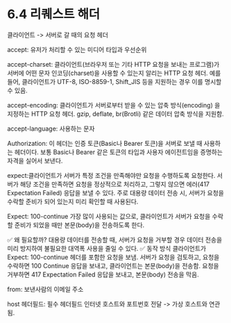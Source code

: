 # 6.4 리퀘스트 해더
클라이언트 -> 서버로 갈 때의 요청 헤더 

accept: 유저가 처리할 수 있는 미디어 타입과 우선순위

accept-charset: 클라이언트(브라우저 또는 기타 HTTP 요청을 보내는 프로그램)가 서버에 어떤 문자 인코딩(charset)을 사용할 수 있는지 알리는 HTTP 요청 헤더.
예를 들어, 클라이언트가 UTF-8, ISO-8859-1, Shift_JIS 등을 지원하는 경우 이를 명시할 수 있음.

accept-encoding: 클라이언트가 서버로부터 받을 수 있는 압축 방식(encoding) 을 지정하는 HTTP 요청 헤더.
gzip, deflate, br(Brotli) 같은 데이터 압축 방식을 지원함.

accept-language: 사용하는 문자

Authorization: 이 헤더는 인증 토큰(Basic나 Bearer 토큰)을 서버로 보낼 때 사용하는 헤더이다. 보통 Basic나 Bearer 같은 토큰의 타입과 사용자 에이전트임을 증명하는 자격을 실어서 보낸다.

expect:클라이언트가 서버가 특정 조건을 만족해야만 요청을 수행하도록 요청한다.
서버가 해당 조건을 만족하면 요청을 정상적으로 처리하고, 그렇지 않으면 에러(417 Expectation Failed) 응답을 보낼 수 있다.
주로 대용량 데이터 전송 시, 서버가 요청을 수락할 준비가 되어 있는지 미리 확인할 때 사용된다.

Expect: 100-continue
가장 많이 사용되는 값으로, 클라이언트가 서버가 요청을 수락할 준비가 되었을 때만 본문(body)을 전송하도록 한다.

✅ 왜 필요할까?
대용량 데이터를 전송할 때, 서버가 요청을 거부할 경우 데이터 전송을 미리 방지하여 불필요한 대역폭 사용을 줄일 수 있다.
✅ 동작 방식
클라이언트가 Expect: 100-continue 헤더를 포함한 요청을 보냄.
서버가 요청을 검토하고,
요청을 수락하면 100 Continue 응답을 보내고, 클라이언트는 본문(body)을 전송함.
요청을 거부하면 417 Expectation Failed 응답을 보내고, 본문(body) 전송을 막음.


from: 보낸사람의 이메일 주소

host 헤더필드: 필수 헤더필드
인터넷 호스트와 포트번호 전달 -> 가상 호스트와 연관됨.

